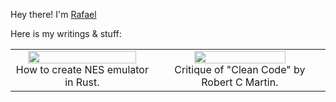 Hey there! I'm [Rafael](https://bugzmanov.github.io/)

Here is my writings & stuff:

<table >
  <tr>
    <td align="center">
      <a target="_blank" href="https://bugzmanov.github.io/nes_ebook/index.html">
        <img src="https://bugzmanov.github.io/nes_ebook/images/intro.png" width="90%"/>
      </a>
      <br/>How to create NES emulator in Rust.
    </td>
    <td align="center">
      <a target="_blank" href="https://bugzmanov.github.io/cleancode-critique/index.html">
        <img src="https://bugzmanov.github.io/cleancode-critique/images/is_this_code_clean.png" width="75%"/>
      </a>
      <br/>Critique of "Clean Code" by Robert C Martin.
    </td>
  </tr>
</table>
